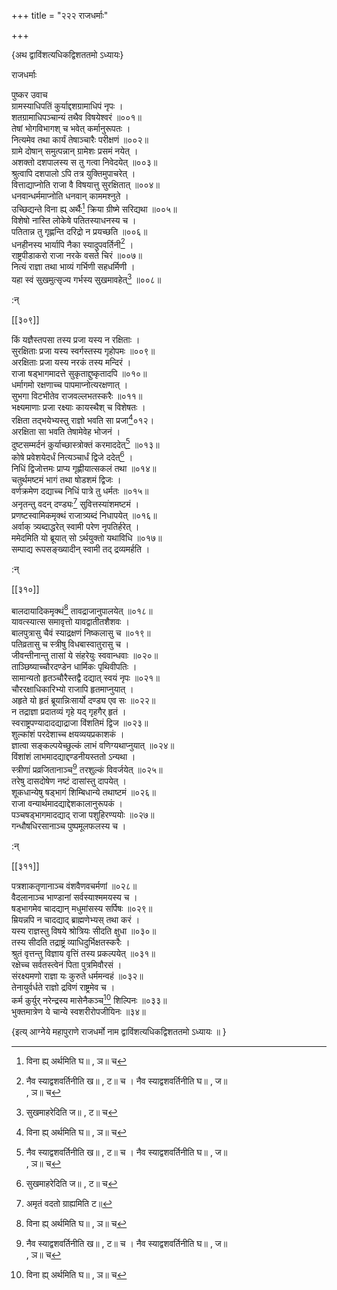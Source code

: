 +++
title = "२२२ राजधर्माः"

+++

\{अथ द्वाविंशत्यधिकद्विशततमो ऽध्यायः\}

राजधर्माः  
    
पुष्कर उवाच  
ग्रामस्याधिपतिं कुर्याद्दशग्रामाधिपं नृपः   ।  
शतग्रामाधिपञ्चान्यं तथैव विषयेश्वरं ॥००१॥  
तेषां भोगविभागश् च भवेत् कर्मानुरूपतः ।  
नित्यमेव तथा कार्यं तेषाञ्चारैः परीक्षणं   ॥००२॥  
ग्रामे दोषान् समुत्पन्नान् ग्रामेशः प्रसमं नयेत्   ।  
अशक्तो दशपालस्य स तु गत्वा निवेदयेत् ॥००३॥  
श्रुत्वापि दशपालो ऽपि तत्र युक्तिमुपाचरेत् ।  
वित्ताद्याप्नोति राजा वै विषयात्तु सुरक्षितात् ॥००४॥  
धनवान्धर्ममाप्नोति धनवान् काममश्नुते ।  
उच्छिद्यन्ते विना ह्य् अर्थैः[^१] क्रिया ग्रीष्मे सरिद्यथा   ॥००५॥  
विशेषो नास्ति लोकेषे पतितस्याधनस्य च ।  
पतितान्न तु गृह्णन्ति दरिद्रो न प्रयच्छति ॥००६॥  
धनहीनस्य भार्यापि नैका स्यादुपवर्तिनी[^२] ।  
राष्ट्रपीडाकरो राजा नरके वसते चिरं ॥००७॥  
नित्यं राज्ञा तथा भाव्यं गर्भिणी सहधर्मिणी   ।  
यहा स्वं सुखमुत्सृज्य गर्भस्य सुखमावहेत्[^३] ॥००८॥  
    
:न्  
    
[^१]: विना ह्य् अर्थमिति घ॥ , ञ॥ च  
    
[^२]: नैव स्याद्वशवर्तिनीति ख॥ , ट॥ च । नैव स्याद्वशवर्तिनीति घ॥ , ज॥  
, ञ॥ च  
    
[^३]: सुखमाहरेदिति ज॥ , ट॥ च  

[[३०९]]
    
किं यज्ञैस्तपसा तस्य प्रजा यस्य न रक्षिताः ।  
सुरक्षिताः प्रजा यस्य स्वर्गस्तस्य गृहोपमः ॥००९॥  
अरक्षिताः प्रजा यस्य नरकं तस्य मन्दिरं ।  
राजा षड्भागमादत्ते सुकृताद्दुष्कृतादपि   ॥०१०॥  
धर्मागमो रक्षणाच्च पापमाप्नोत्यरक्षणात्   ।  
सुभगा विटभीतेव राजवल्लभतस्करैः ॥०११॥  
भक्ष्यमाणाः प्रजा रक्ष्याः कायस्थैश् च विशेषतः   ।  
रक्षिता तद्भयेभ्यस्तु राज्ञो भवति सा प्रजा[^१]०१२।  
अरक्षिता सा भवति तेषामेवेह भोजनं ।  
दुष्टसम्मर्दनं कुर्याच्छास्त्रोक्तं करमाददेत्[^२]   ॥०१३॥  
कोषे प्रवेशयेदर्धं नित्यञ्चार्धं द्विजे ददेत्[^३]   ।  
निधिं द्विजोत्तमः प्राप्य गृह्णीयात्सकलं तथा   ॥०१४॥  
चतुर्थमष्टमं भागं तथा षोडशमं द्विजः   ।  
वर्णक्रमेण दद्याच्च निधिं पात्रे तु धर्मतः   ॥०१५॥  
अनृतन्तु वदन् दण्ड्यः[^४] सुवित्तस्यांशमष्टमं   ।  
प्रणष्टस्वामिकमृक्थं राजात्र्यब्दं निधापयेत्   ॥०१६॥  
अर्वाक् त्र्यब्दाद्धरेत् स्वामी परेण नृपतिर्हरेत् ।  
ममेदमिति यो ब्रूयात् सो ऽर्थयुक्तो यथाविधि ॥०१७॥  
सम्पाद्य रूपसङ्ख्यादीन् स्वामी तद् द्रव्यमर्हति   ।  
    
:न्  
    
[^१]: सत्प्रजा इति घ॥ , ञ॥ च  
    
[^२]: सुभगा विटभीतेवेत्यादिः, करमाददेदित्यन्तः पाठः झ॥  
पुस्तके नास्ति  
    
[^३]: द्विजे ऽर्पयेदिति ञ॥ , ट॥ च  
    
[^४]: अमृतं वदतो ग्राह्यमिति ट॥  

[[३१०]]
    
बालदायादिकमृक्थं[^१] तावद्राजानुपालयेत् ॥०१८॥  
यावत्स्यात्स समावृत्तो यावद्वातीतशैशवः ।  
बालपुत्रासु चैवं स्याद्रक्षणं निष्कलासु च ॥०१९॥  
पतिव्रतासु च स्त्रीषु विधबास्वातुरासु च ।  
जीवन्तीनान्तु तासां ये संहरेयुः स्ववान्धवाः   ॥०२०॥  
ताञ्छिष्याच्चौरदण्डेन धार्मिकः पृथिवीपतिः   ।  
सामान्यतो हृतञ्चौरैस्तद्वै दद्यात् स्वयं नृपः   ॥०२१॥  
चौररक्षाधिकारिभ्यो राजापि हृतमाप्नुयात् ।  
अहृते यो हृतं ब्रूयान्निःसार्यो दण्ड्य एव सः   ॥०२२॥  
न तद्राज्ञा प्रदातव्यं गृहे यद् गृहगैर् हृतं   ।  
स्वराष्ट्रपण्यादादद्याद्राजा विंशतिमं द्विज   ॥०२३॥  
शुल्कांशं परदेशाच्च क्षयव्ययप्रकाशकं   ।  
ज्ञात्वा सङ्कल्पयेच्छुल्कं लाभं वणिग्यथाप्नुयात्   ॥०२४॥  
विंशांशं लाभमादद्याद्दण्डनीयस्ततो ऽन्यथा   ।  
स्त्रीणां प्रव्रजितानाञ्च[^२] तरशुल्कं विवर्जयेत्   ॥०२५॥  
तरेषु दासदोषेण नष्टं दासांस्तु दापयेत्   ।  
शूकधान्येषु षड्भागं शिम्बिधान्ये तथाष्टमं   ॥०२६॥  
राजा वन्यार्थमादद्याद्देशकालानुरूपकं ।  
पञ्चषड्भागमादद्याद् राजा पशुहिरण्ययोः   ॥०२७॥  
गन्धौषधिरसानाञ्च पुष्पमूलफलस्य च ।  
    
:न्  
    
[^१]: बालदायादिकं युक्तमिति ख॥ , ग॥ , घ॥ , ञ॥ च  
    
[^२]: स्त्रीणाञ्चैव द्विजातीनामिति ट॥  

[[३११]]
    
पत्रशाकतृणानाञ्च वंशवैणवचर्मणां   ॥०२८॥  
वैदलानाञ्च भाण्डानां सर्वस्याश्ममयस्य च   ।  
षड्भागमेव चादद्यान् मधुमांसस्य सर्पिषः   ॥०२९॥  
म्रियन्नपि न चादद्याद् ब्राह्मणेभ्यस् तथा करं ।  
यस्य राज्ञस्तु विषये श्रोत्रियः सीदति क्षुधा ॥०३०॥  
तस्य सीदति तद्राष्ट्रं व्याधिदुर्भिक्षतस्करैः   ।  
श्रुतं वृत्तन्तु विज्ञाय वृत्तिं तस्य प्रकल्पयेत् ॥०३१॥  
रक्षेच्च सर्वतस्त्वेनं पिता पुत्रमिवौरसं ।  
संरक्ष्यमणो राज्ञा यः कुरुते धर्ममन्वहं   ॥०३२॥  
तेनायुर्वर्धते राज्ञो द्रविणं राष्ट्रमेव च ।  
कर्म कुर्युर् नरेन्द्रस्य मासेनैकञ्च[^१] शिल्पिनः ॥०३३॥  
भुक्तमात्रेण ये चान्ये स्वशरीरोपजीयिनः ॥३४॥  
    
\{इत्य् आग्नेये महापुराणे राजधर्मो नाम द्वाविंशत्यधिकद्विशततमो ऽध्यायः ॥  }
    